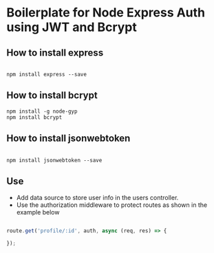 # Boilerplate for Node Express Auth using JWT and Bcrypt

## How to install express
```

npm install express --save

```

## How to install bcrypt

```
npm install -g node-gyp
npm install bcrypt

```

## How to install jsonwebtoken
```

npm install jsonwebtoken --save

```

## Use
- Add data source to store user info in the users controller.
- Use the authorization middleware to protect routes as shown in the example below

```js

route.get('profile/:id', auth, async (req, res) => {

});

```

